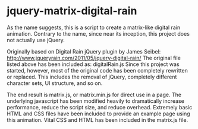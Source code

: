 jquery-matrix-digital-rain
==========================

As the name suggests, this is a script to create a matrix-like digital rain animation.
Contrary to the name, since near its inception, this project does not actually use jQuery.

Originally based on Digital Rain jQuery plugin by James Seibel: http://www.jqueryrain.com/2011/05/jquery-digital-rain/
The original file listed above has been included as: digitalRain.js
Since this project was started, however, most of the original code has been completely rewritten or replaced.
This includes the removal of jQuery, completely different character sets, UI structure, and so on.

The end result is matrix.js, or matrix.min.js for direct use in a page.
The underlying javascript has been modified heavily to dramatically increase performance, reduce the script size, and reduce overhead.
Extremely basic HTML and CSS files have been included to provide an example page using this animation.
Vital CSS and HTML has been included in the matrix.js file.
